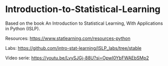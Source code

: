 # Introduction-to-Statistical-Learning
Based on the book An Introduction to Statistical Learning, With Applications in Python (ISLP).

Resources: https://www.statlearning.com/resources-python

Labs: https://github.com/intro-stat-learning/ISLP_labs/tree/stable

Video serie: https://youtu.be/LvySJGj-88U?si=OpwI0YbFWAEbSMp2
